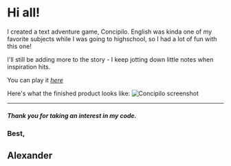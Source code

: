 # Hi all!

I created a text adventure game, Concipilo. English was kinda one of my favorite subjects while I was going to highschool, so I had a lot of fun with this one!

I'll still be adding more to the story - I keep jotting down little notes when inspiration hits.

You can play it [_here_](https://lexscher.github.io/Concipilo/)

Here's what the finished product looks like:
![Concipilo screenshot](https://i.imgur.com/VgK74v3.png)

---

##### Thank you for taking an interest in my code.

### Best,

## Alexander
